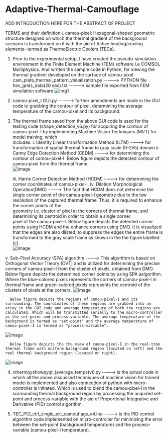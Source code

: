 # Adaptive-Thermal-Camouflage
ADD INTRODUCTION HERE FOR THE ABSTRACT OF PROJECT

TERMS and their definition
  i. camou-pixel: Hexagonal-shaped geometric structure designed on which the thermal gradient of the background scenario is transformed on it with the aid of Active heating/cooling elements- termed as ThermoElectric Coolers (TECs). 

1.  Prior to the experimental setup, I have created the pseudo-simulation environment in the Finite Element Machine (FEM) software i.e COMSOL Multiphysics. And written the sample code in Python, for viewing the thermal gradient developed on the surface of camou-pixel.
    cam_plate_thermal_pattern_visualization.py -----> PYTHON file  
    hex_grids_data(20 sec).txt -----> sample file exported from FEM simulation software
   ![img1](https://github.com/RajaAhsan97/Adaptive-Thermal-Camouflage/assets/155144523/298e3e8b-9a45-4ec2-9da4-b0baaa691ffb)

2.  camou-pixel_I GUI.py  ----->   further amendments are made in the GUI code to grabbing the contour of pixel, determining the average temperature of the camou-pixel and its background.

3.  The thermal frame saved from the above GUI code is used for the testing code (shape_detection_v6.py) for acquiring the contour of camou-pixel-I by implementing Machine Vision Techniques (MVT) for model training, which   
    includes:
    i. Identity Linear transformation Method (ILTM) ----> for transformation of spatial thermal frame to gray scale (0-255) domain
    ii. Canny Edge Detection Method (CEDM) ----> for determining the contour of camou-pixel-I.
    Below figure depicts the detected contour of camou-pixel from the thermal frame.  
    ![image](https://github.com/RajaAhsan97/Adaptive-Thermal-Camouflage/assets/155144523/7ea353eb-63ac-4222-b923-17d799f07d43)

    iii. Harris Corner Detection Method (HCDM) ----> for determining the corner coordinates of camou-pixel-I.
    iv. Dilation Morphological Operation(DMO) ----> The fact that HCDM does not determine the single corner point of the camou-pixel-I geometry due to the low resolution of the captured thermal frame. Thus, it is required to enhance the corner points of the       
        geometry i.e. cluster of pixel at the corners of thermal frame, and determining its centroid in order to obtain a single corner   
        pixel of the camou-pixel-I.
        Below figure depicts the detected corner points using HCDM and the enhance corners using DMO. It is visualized that the edges are
        also dilated, to suppress the edges the entire frame is transformed to the gray scale frame as shown in the the figure labelled   
        (c).  
        ![image](https://github.com/RajaAhsan97/Adaptive-Thermal-Camouflage/assets/155144523/199c37b7-4641-4314-9530-190bd5699dcf)

   v. Sub-Pixel Accuracy (SPA) algorithm ----> This algorithm is based on Orthogonal Vector Theory (OVT) and is utilized for determining the precise corners of camou-pixel-I from the cluster of pixels, obtained from DMO. 
      Below figure depicts the determined corner points by using SPA aalgorithm. Where the blue-colored pixels represents the corners of camou-pixel-I in thermal frame and green-colored pixels represents the centroid of the clusters of pixels at the corners.
      ![image](https://github.com/RajaAhsan97/Adaptive-Thermal-Camouflage/assets/155144523/0f0e823d-d45e-4cea-8fbc-925d57ad765c)

      Below figure depicts the regions of camou-pixel-I and its surrounding. The coordinates of these regions are grabbed into an array in the GUI code and average temperature of both the regions are calculated. Which will be transmitted serially to the micro-controller as the set-point and process-variable. The average temperature of the background is termed as "set-point" and the average temperature of camou-pixel-I is termed as "process-variable".
  ![image](https://github.com/RajaAhsan97/Adaptive-Thermal-Camouflage/assets/155144523/3683afbc-0835-4391-8ae7-729546566372)


      Below figure depicts the the view of camou-pixel-I in the real-time thermal frame with uniform background region (located on left) and the real thermal background region (located on right).
  ![image](https://github.com/RajaAhsan97/Adaptive-Thermal-Camouflage/assets/155144523/3ccc6a0a-48bf-478f-8cb6-b5bb0ae48b1d)

4. xthermpyshowpyqt_(average_temps)v6.py ----> is the actual code in which all the above discussed techniques of machine vision for trained model is implemented and also connection of python with micro-controller is initiated. Which is used to blend the camou-pixel-I in the surrounding thermal background region by processing the acquired set-point and process-variable with the aid of Proportional Integrative and Derivative (PID) control algorithm.  

5. TEC_PID_ctrl_single_pic_camouflage_v4.ino  ----> is the PID control algorithm code implemented on micro-controller for minimizing the error between the set-point (background temperature) and the process-variable (camou-pixel-I temperature).
